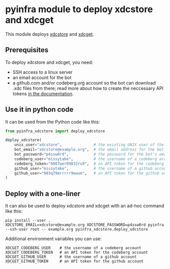 # pyinfra module to deploy xdcstore and xdcget

This module deploys
[xdcstore](https://codeberg.com/webxdc/xdcstore)
and [xdcget](https://codeberg.com/webxdc/xdcget).


## Prerequisites

To deploy xdcstore and xdcget,
you need:

- SSH access to a linux server
- an email account for the bot
- a github.com and/or codeberg.org account so the bot can download .xdc files from there;
  read more about how to create the neccessary API tokens
  [in the documentation](https://codeberg.org/webxdc/xdcget#getting-a-codeberg-api-access-token).


## Use it in python code

It can be used from the Python code like this:
```python
from pyinfra_xdcstore import deploy_xdcstore

deploy_xdcstore(
    unix_user="xdcstore",              # the existing UNIX user of the bot
    bot_email="xdcstore@example.org",  # the email address for the bot
    bot_password="p4ssw0rd",           # the password for the bot's email account
    codeberg_user="missytake",         # the username of a codeberg account
    codeberg_token="0987wer09832ru9",  # an API token for the codeberg account
    github_user="missytake",           # the username of a github account
    github_user="983q79mrrrrr9ewum",   # an API token for the github account
)
```

## Deploy with a one-liner

It can also be used to deploy xdcstore and xdcget with an ad-hoc command like this:
```
pip install --user .
XDCSTORE_EMAIL=xdcstore@example.org XDCSTORE_PASSWORD=p4ssw0rd pyinfra --ssh-user root -- example.org pyinfra_xdcstore.deploy_xdcstore
```

Additional environment variables you can use:

```
XDCGET_CODEBERG_USER    # the username of a codeberg account
XDCGET_CODEBERG_TOKEN   # an API token for the codeberg account
XDCGET_GITHUB_USER      # the username of a github account
XDCGET_GITHUB_TOKEN     # an API token for the github account
```
